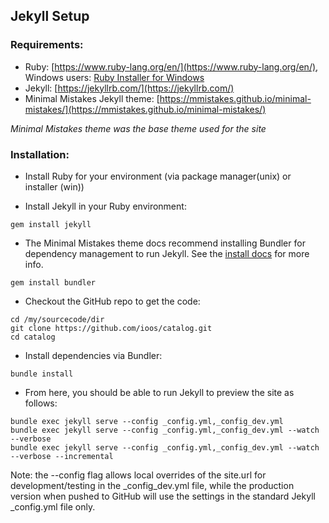 ## Jekyll Setup ##

### Requirements: ###
- Ruby: [https://www.ruby-lang.org/en/](https://www.ruby-lang.org/en/), Windows users:
  [Ruby Installer for Windows](http://rubyinstaller.org/downloads/)
- Jekyll: [https://jekyllrb.com/](https://jekyllrb.com/)
- Minimal Mistakes Jekyll theme: [https://mmistakes.github.io/minimal-mistakes/](https://mmistakes.github.io/minimal-mistakes/)

*Minimal Mistakes theme was the base theme used for the site*


### Installation: ###
- Install Ruby for your environment (via package manager(unix) or installer (win))

- Install Jekyll in your Ruby environment:

```
gem install jekyll
```

- The Minimal Mistakes theme docs recommend installing Bundler for dependency
management to run Jekyll.  See the [install docs](https://mmistakes.github.io/minimal-mistakes/docs/installation/)
for more info.

```
gem install bundler
```

- Checkout the GitHub repo to get the code:

```
cd /my/sourcecode/dir
git clone https://github.com/ioos/catalog.git
cd catalog
```

- Install dependencies via Bundler:

```
bundle install
```


- From here, you should be able to run Jekyll to preview the site as follows:

```
bundle exec jekyll serve --config _config.yml,_config_dev.yml
bundle exec jekyll serve --config _config.yml,_config_dev.yml --watch --verbose
bundle exec jekyll serve --config _config.yml,_config_dev.yml --watch --verbose --incremental
```

Note: the --config flag allows local overrides of the site.url for development/testing
in the \_config_dev.yml file, while the production version when pushed to GitHub will use the settings in
the standard Jekyll \_config.yml file only.
